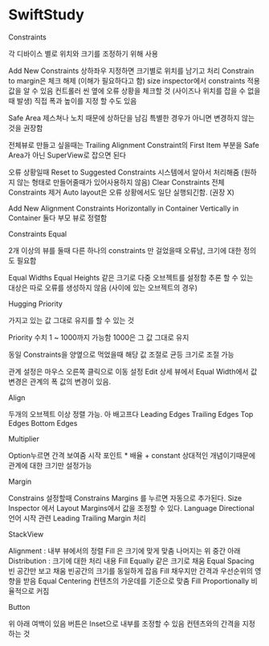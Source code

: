 # SwiftStudy


Constraints

각 디바이스 별로 위치와 크기를 조정하기 위해 사용

Add New Constraints 상하좌우 지정하면 크기별로 위치를 남기고 처리
Constrain to margin은 체크 해제 (이해가 필요하다고 함)
size inspector에서 constraints 적용 값을 알 수 있음
컨트롤러 씬 옆에 오류 상황을 체크할 것
(사이즈나 위치를 잡을 수 없을 때 발생)
직접 폭과 높이를 지정 할 수도 있음

Safe Area 제스쳐나 노치 때문에 상하단을 남김
특별한 경우가 아니면 변경하지 않는 것을 권장함

전체뷰로 만들고 싶을때는 Trailing Alignment Constraint의 First Item 부분을 Safe Area가 아닌 SuperView로 잡으면 된다

오류 상황일때
Reset to Suggested Constraints 시스템에서 알아서 처리해줌
(원하지 않는 형태로 만들어줄때가 있어사용하지 않음)
Clear Constraints 전체 Constraints 제거
Auto layout은 오류 상황에서도 일단 실행되긴함. (권장 X)

Add New Alignment Constraints Horizontally in Container
Vertically in Container
둘다 부모 뷰로 정렬함

Constraints Equal

2개 이상의 뷰를 둘때 다른 하나의 constraints 만 걸었을때 오류남,
크기에 대한 정의도 필요함

Equal Widths
Equal Heights
같은 크기로 다중 오브젝트를 설정함
추론 할 수 있는 대상은 따로 오류를 생성하지 않음 (사이에 있는 오브젝트의 경우)

Hugging Priority

가지고 있는 값 그대로 유지를 할 수 있는 것

Priority 수치
1 ~ 1000까지 가능함
1000은 그 값 그대로 유지

동일 Constraints을 양옆으로 먹었을때 해당 값 조절로 균등 크기로 조절 가능

관계 설정은 마우스 오른쪽 클릭으로 이동 설정
Edit 상세 뷰에서 Equal Width에서 값 변경은 관계의 폭 값의 변경이 있음.

Align

두개의 오브젝트 이상 정렬 가능. 아 배고프다
Leading Edges
Trailing Edges
Top Edges
Bottom Edges

Multiplier

Option누르면 간격 보여줌
시작 포인트 * 배율 + constant
상대적인 개념이기때문에 관계에 대한 크기만 설정가능

Margin

Constrains 설정할때 Constrains Margins 를 누르면 자동으로 추가된다.
Size Inspector 에서 Layout Margins에서 값을 조정할 수 있다.
Language Directional 언어 시작 관련 Leading Trailing Margin 처리

StackView

Alignment : 내부 뷰에서의 정렬 Fill 은 크기에 맞게 맞춤 나머지는 위 중간 아래
Distribution : 크기에 대한 처리 내용
Fill Equally 같은 크기로 채움
Equal Spacing 빈 공간만 보고 채움 빈공간의 크기를 동일하게 잡음
Fill 채우지만 간격과 우선순위의 영향을 받음
Equal Centering 컨텐츠의 가운데를 기준으로 맞춤
Fill Proportionally 비율적으로 커짐

Button

위 아래 여백이 있음
버튼은 Inset으로 내부를 조정할 수 있음
컨텐츠와의 간격을 지정하는 것

